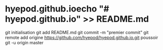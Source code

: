 # hyepod.github.ioecho "# hyepod.github.io" >> README.md 
git initialisation 
git add README.md 
git commit -m "premier commit" 
git remote add origine https://github.com/hyepod/hyepod.github.io.git
 poussoir git -u origin master
